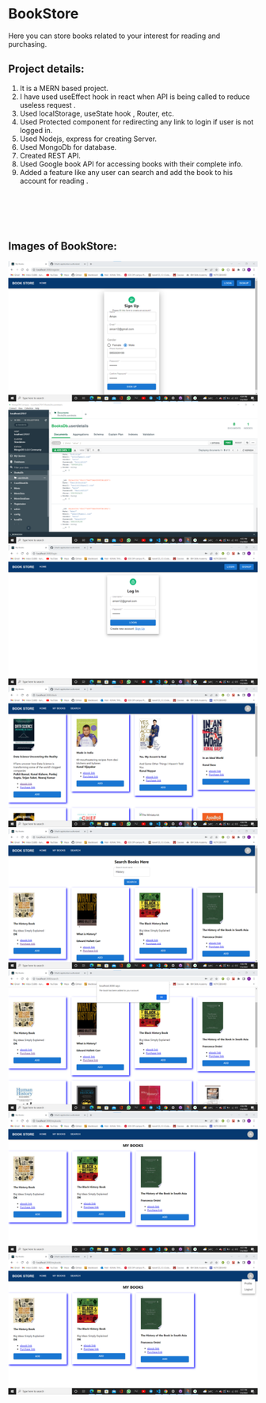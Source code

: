 # BookStore
Here you can store books related to your interest for reading and purchasing.

## Project details:
1. It is a MERN based project.
2. I have used useEffect hook in react when API is being called to 
reduce useless request .
3. Used localStorage, useState hook , Router, etc.
4. Used Protected component for redirecting any link to login if 
user is not logged in.
5. Used Nodejs, express for creating Server.
6. Used MongoDb for database.
7. Created REST API.
8. Used Google book API for accessing books with their complete 
info.
9. Added a feature like any user can search and add the book to his 
account for reading .
</br>
</br>
</br></br>

## Images of BookStore: 

![](BookStore%20Images/p1.png)
![](BookStore%20Images/p2.png)
![](BookStore%20Images/p3.png)
![](BookStore%20Images/p4.png)
![](BookStore%20Images/p5.png)
![](BookStore%20Images/p6.png)
![](BookStore%20Images/p7.png)
![](BookStore%20Images/p8.png)
